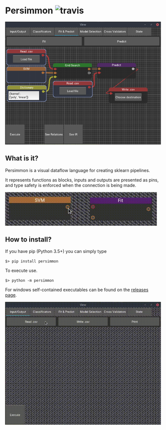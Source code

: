 Persimmon ![travis](https://travis-ci.org/AlvarBer/Persimmon.svg?branch=master)
===================

![Final aspect](docs/images/final_aspect.png)

What is it?
-----------
Persimmon is a visual dataflow language for creating sklearn pipelines.

It represents functions as blocks, inputs and outputs are presented as pins,
and type safety is enforced when the connection is being made.

![Type safety](docs/images/type_safety.gif)

How to install?
---------------
If you have pip (Python 3.5+) you can simply type

`$> pip install persimmon`

To execute use.

`$> python -m persimmon`

For windows self-contained executables can be found on the [releases page].


![Full use](docs/images/full_use.gif)


[releases page]: https://github.com/AlvarBer/Persimmon/releases
